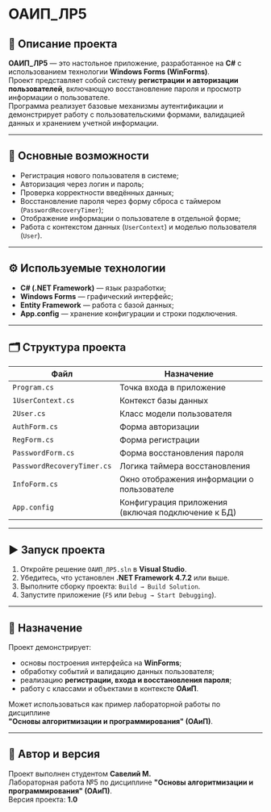 # ОАИП_ЛР5

## 📘 Описание проекта
**ОАИП_ЛР5** — это настольное приложение, разработанное на **C#** с использованием технологии **Windows Forms (WinForms)**.  
Проект представляет собой систему **регистрации и авторизации пользователей**, включающую восстановление пароля и просмотр информации о пользователе.  
Программа реализует базовые механизмы аутентификации и демонстрирует работу с пользовательскими формами, валидацией данных и хранением учетной информации.

---

## 🧩 Основные возможности
- Регистрация нового пользователя в системе;  
- Авторизация через логин и пароль;  
- Проверка корректности введённых данных;  
- Восстановление пароля через форму сброса с таймером (`PasswordRecoveryTimer`);  
- Отображение информации о пользователе в отдельной форме;  
- Работа с контекстом данных (`UserContext`) и моделью пользователя (`User`).  

---

## ⚙️ Используемые технологии
- **C# (.NET Framework)** — язык разработки;  
- **Windows Forms** — графический интерфейс;  
- **Entity Framework** — работа с базой данных;  
- **App.config** — хранение конфигурации и строки подключения.  

---

## 🗂️ Структура проекта
| Файл | Назначение |
|------|-------------|
| `Program.cs` | Точка входа в приложение |
| `1UserContext.cs` | Контекст базы данных |
| `2User.cs` | Класс модели пользователя |
| `AuthForm.cs` | Форма авторизации |
| `RegForm.cs` | Форма регистрации |
| `PasswordForm.cs` | Форма восстановления пароля |
| `PasswordRecoveryTimer.cs` | Логика таймера восстановления |
| `InfoForm.cs` | Окно отображения информации о пользователе |
| `App.config` | Конфигурация приложения (включая подключение к БД) |

---

## ▶️ Запуск проекта
1. Откройте решение `ОАИП_ЛР5.sln` в **Visual Studio**.  
2. Убедитесь, что установлен **.NET Framework 4.7.2** или выше.  
3. Выполните сборку проекта: `Build → Build Solution`.  
4. Запустите приложение (`F5` или `Debug → Start Debugging`).  

---

## 🧠 Назначение
Проект демонстрирует:
- основы построения интерфейса на **WinForms**;  
- обработку событий и валидацию данных пользователя;  
- реализацию **регистрации, входа и восстановления пароля**;  
- работу с классами и объектами в контексте **ОАиП**.

Может использоваться как пример лабораторной работы по дисциплине  
**"Основы алгоритмизации и программирования" (ОАиП)**.

---

## 📅 Автор и версия
Проект выполнен студентом **Савелий М.**  
Лабораторная работа №5 по дисциплине **"Основы алгоритмизации и программирования" (ОАиП)**.  
Версия проекта: **1.0**
